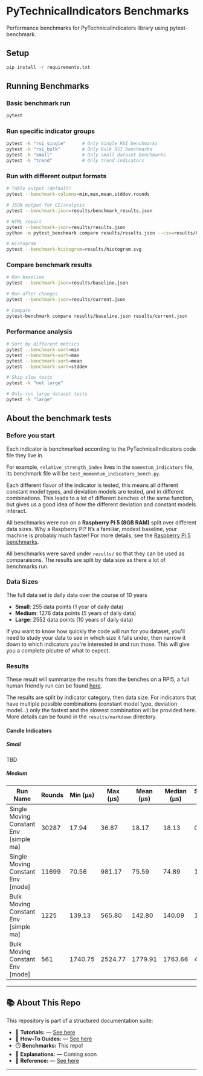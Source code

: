 # PyTechnicalIndicators Benchmarks

Performance benchmarks for PyTechnicalIndicators library using pytest-benchmark.

## Setup

```bash
pip install -r requirements.txt
```

## Running Benchmarks

### Basic benchmark run
```bash
pytest
```

### Run specific indicator groups
```bash
pytest -k "rsi_single"      # Only Single RSI benchmarks
pytest -k "rsi_bulk"        # Only Bulk RSI benchmarks  
pytest -k "small"           # Only small dataset benchmarks
pytest -k "trend"           # Only trend indicators
```

### Run with different output formats
```bash
# Table output (default)
pytest --benchmark-columns=min,max,mean,stddev,rounds

# JSON output for CI/analysis
pytest --benchmark-json=results/benchmark_results.json

# HTML report
pytest --benchmark-json=results/results.json
python -m pytest_benchmark compare results/results.json --csv=results/benchmark.csv

# Histogram
pytest --benchmark-histogram=results/histogram.svg
```

### Compare benchmark results
```bash
# Run baseline
pytest --benchmark-json=results/baseline.json

# Run after changes  
pytest --benchmark-json=results/current.json

# Compare
pytest-benchmark compare results/baseline.json results/current.json
```

### Performance analysis
```bash
# Sort by different metrics
pytest --benchmark-sort=min
pytest --benchmark-sort=max  
pytest --benchmark-sort=mean
pytest --benchmark-sort=stddev

# Skip slow tests
pytest -k "not large"

# Only run large dataset tests
pytest -k "large"
```

## About the benchmark tests

### Before you start

Each indicator is benchmarked according to the PyTechnicalIndicators code file they live in.

For example, `relative_strength_index` lives in the `momentum_indicators` file, its benchmark
file will be `test_momentum_indicators_bench.py`.

Each different flavor of the indicator is tested, this means all different constant model types, 
and deviation models are tested, and in different combinations. This leads to a lot of different benches
of the same function, but gives us a good idea of how the different deviation and constant models interact.

All benchmarks were run on a **Raspberry Pi 5 (8GB RAM)** split over different data sizes.
Why a Raspberry Pi? It’s a familiar, modest baseline, your machine is probably much faster!
For more details, see the [Raspberry Pi 5 benchmarks](https://www.raspberrypi.com/news/benchmarking-raspberry-pi-5/).

All benchmarks were saved under `results/` so that they can be used as comparaisons. The results are split by 
data size as there a lot of benchmarks run.

### Data Sizes

The full data set is daily data over the course of 10 years

- **Small**: 255 data points (1 year of daily data)
- **Medium**: 1276 data points (5 years of daily data)
- **Large**: 2552 data points (10 years of daily data)

If you want to know how quickly the code will run for you dataset, you'll need to study your data to see in which
size it falls under, then narrow it down to which indicators you're interested in and run those. This will give you
a complete picutre of what to expect.

### Results

These result will summarize the results from the benches on a RPI5, a full human friendly run can be found [here](https://github.com/ChironMind/PyTechnicalIndicators_Benchmarks/results/markdown).

The results are split by indicator category, then data size. For indicators that have multiple possible combinations (constant model
type, deviation model...) only the fastest and the slowest combination will be provided here. More details can
be found in the `results/markdown` directory.

#### Candle Indicators

##### Small

TBD

##### Medium

| Run Name | Rounds | Min (µs) | Max (µs) | Mean (µs) | Median (µs) | Stddev (µs) | Ops/sec |
|----|----|----|----|----|----|----|----|
| Single Moving Constant Env [simple ma] | 30287 | 17.94 | 36.87 | 18.17 | 18.13 | 0.26 | 5.50e+04 |
| Single Moving Constant Env [mode] | 11699 | 70.56 | 981.17 | 75.59 | 74.89 | 10.18 | 1.32e+04 |
| Bulk Moving Constant Env [simple ma] | 1225 | 139.13 | 565.80 | 142.80 | 140.09 | 15.91 | 7.00e+03 |
| Bulk Moving Constant Env [mode] | 561 | 1740.75 | 2524.77 | 1779.91 | 1763.66 | 49.48 | 5.62e+02 |



---

## 📚 About This Repo

This repository is part of a structured documentation suite:

- 📕 **Tutorials:** — [See here](https://github.com/ChironMind/PyTechnicalIndicators_Tutorials)
- 📘 **How-To Guides:** — [See here](https://github.com/ChironMind/PyTechnicalIndicators-How-To-guides)
- ⏱️ **Benchmarks:** This repo!
- 📙 **Explanations:** — Coming soon
- 📗 **Reference:** — [See here](https://github.com/ChironMind/PyTechnicalIndicators/wiki)

---

